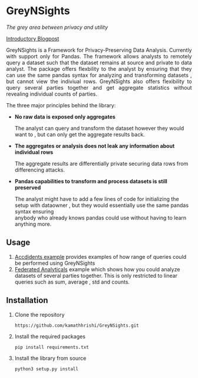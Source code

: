 # GreyNSights

*The grey area between privacy and utility* 

<a href="https://kamathhrishi.github.io/Private_pandas.md/">Introductory Blogpost</a>

<p style="text-align:justify">GreyNSights is a Framework for Privacy-Preserving Data Analysis. Currently with support only for Pandas. The framework allows analysts to remotely query a dataset such that the dataset remains at source and private to data analyst. The package offers flexbility to the analyst by ensuring that they can use the same pandas syntax for analyzing and transforming datasets , but cannot view the indiviual rows. GreyNSights also offers flexibility to query several parties together and get aggregate statistics without revealing individual counts of parties. </p>

The three major principles behind the library:

* <b>No raw data is exposed only aggregates</b>

  The analyst can query and transform the dataset however they would want to , but can only get the aggregate results back. 

* <b>The aggregates or analysis does not leak any information about individual rows</b>

   The aggregate results are differentially private securing data rows from differencing attacks. 

* <b>Pandas capabilities to transform and process datasets is still preserved</b>

  The analyst might have to add a few lines of code for initializing the setup with dataowner , but they would essentially use the same pandas syntax ensuring   
  anybody who already knows pandas could use without having to learn anything more. 



## Usage 

1. <a href="https://github.com/kamathhrishi/GreyNSights/tree/main/examples/Accidents">Accdidents example</a> provides examples of how range of queries could be performed using GreyNSights 
2. <a href="https://github.com/kamathhrishi/GreyNSights/tree/main/examples/Multi%20Party">Federated Analyticals</a> example which shows how you could analyze datasets of several parties together. This is only restricted to linear queries such as sum, average , std and counts. 


## Installation 

1. Clone the repository 

   ``` https://github.com/kamathhrishi/GreyNSights.git ```

2. Install the required packages 

   ``` pip install requirements.txt ```

3. Install the library from source 

   ``` python3 setup.py install ```
